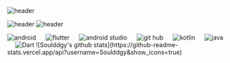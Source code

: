 ![header](https://capsule-render.vercel.app/api?type=slice&color=auto&height=300&section=header&text=welcome&fontSize=90&fontAlignY=38&desc=Soul's%20Profile&descAlignY=51&descAlign=62)

![header](https://img.shields.io/badge/android%20developer-blue)
![header](https://img.shields.io/badge/flutter%20developer-blue)

<img alt="android" src="https://img.shields.io/badge/Android-3DDC84?style=flat-square&logo=android&logoColor=white"/> 
 
<img alt="flutter" src="https://img.shields.io/badge/Flutter-02569B?style=flat-square&logo=flutter&logoColor=white"/>
 
<img alt="android studio" src="https://img.shields.io/badge/Android Studio-3DDC84?style=flat-square&logo=Android Studio&logoColor=white"/>
 
<img alt= "git hub" src="https://img.shields.io/badge/GitHub-181717?style=flat-square&logo=GitHub&logoColor=white"/>
 
<img alt="kotlin" src="https://img.shields.io/badge/kotlin-7F52FF.svg?&style=flat-square&logo=kolin&logoColor=white"/>
 
<img alt="java" src="https://img.shields.io/badge/java-007396?style=flat-square&logo=java&logoColor=white"/>
 
<img alt="Dart" src="https://img.shields.io/badge/Dart-Language-blue?logo=dart"/>
![Soulddgy's github stats](https://github-readme-stats.vercel.app/api?username=Soulddgy&show_icons=true)
